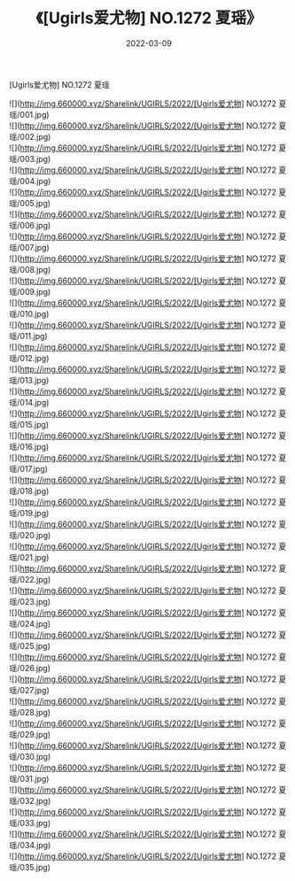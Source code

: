 ﻿---
layout: post
title:  《[Ugirls爱尤物] NO.1272 夏瑶》
date:   2022-03-09
img: http://img.660000.xyz/Sharelink/UGIRLS/2022/[Ugirls爱尤物] NO.1272 夏瑶/000.jpg
categories: [美女, 清纯, 唯美]
---

[Ugirls爱尤物] NO.1272 夏瑶

 ![](http://img.660000.xyz/Sharelink/UGIRLS/2022/[Ugirls爱尤物] NO.1272 夏瑶/001.jpg) <br>![](http://img.660000.xyz/Sharelink/UGIRLS/2022/[Ugirls爱尤物] NO.1272 夏瑶/002.jpg) <br>![](http://img.660000.xyz/Sharelink/UGIRLS/2022/[Ugirls爱尤物] NO.1272 夏瑶/003.jpg) <br>![](http://img.660000.xyz/Sharelink/UGIRLS/2022/[Ugirls爱尤物] NO.1272 夏瑶/004.jpg) <br>![](http://img.660000.xyz/Sharelink/UGIRLS/2022/[Ugirls爱尤物] NO.1272 夏瑶/005.jpg) <br>![](http://img.660000.xyz/Sharelink/UGIRLS/2022/[Ugirls爱尤物] NO.1272 夏瑶/006.jpg) <br>![](http://img.660000.xyz/Sharelink/UGIRLS/2022/[Ugirls爱尤物] NO.1272 夏瑶/007.jpg) <br>![](http://img.660000.xyz/Sharelink/UGIRLS/2022/[Ugirls爱尤物] NO.1272 夏瑶/008.jpg) <br>![](http://img.660000.xyz/Sharelink/UGIRLS/2022/[Ugirls爱尤物] NO.1272 夏瑶/009.jpg) <br>![](http://img.660000.xyz/Sharelink/UGIRLS/2022/[Ugirls爱尤物] NO.1272 夏瑶/010.jpg) <br>![](http://img.660000.xyz/Sharelink/UGIRLS/2022/[Ugirls爱尤物] NO.1272 夏瑶/011.jpg) <br>![](http://img.660000.xyz/Sharelink/UGIRLS/2022/[Ugirls爱尤物] NO.1272 夏瑶/012.jpg) <br>![](http://img.660000.xyz/Sharelink/UGIRLS/2022/[Ugirls爱尤物] NO.1272 夏瑶/013.jpg) <br>![](http://img.660000.xyz/Sharelink/UGIRLS/2022/[Ugirls爱尤物] NO.1272 夏瑶/014.jpg) <br>![](http://img.660000.xyz/Sharelink/UGIRLS/2022/[Ugirls爱尤物] NO.1272 夏瑶/015.jpg) <br>![](http://img.660000.xyz/Sharelink/UGIRLS/2022/[Ugirls爱尤物] NO.1272 夏瑶/016.jpg) <br>![](http://img.660000.xyz/Sharelink/UGIRLS/2022/[Ugirls爱尤物] NO.1272 夏瑶/017.jpg) <br>![](http://img.660000.xyz/Sharelink/UGIRLS/2022/[Ugirls爱尤物] NO.1272 夏瑶/018.jpg) <br>![](http://img.660000.xyz/Sharelink/UGIRLS/2022/[Ugirls爱尤物] NO.1272 夏瑶/019.jpg) <br>![](http://img.660000.xyz/Sharelink/UGIRLS/2022/[Ugirls爱尤物] NO.1272 夏瑶/020.jpg) <br>![](http://img.660000.xyz/Sharelink/UGIRLS/2022/[Ugirls爱尤物] NO.1272 夏瑶/021.jpg) <br>![](http://img.660000.xyz/Sharelink/UGIRLS/2022/[Ugirls爱尤物] NO.1272 夏瑶/022.jpg) <br>![](http://img.660000.xyz/Sharelink/UGIRLS/2022/[Ugirls爱尤物] NO.1272 夏瑶/023.jpg) <br>![](http://img.660000.xyz/Sharelink/UGIRLS/2022/[Ugirls爱尤物] NO.1272 夏瑶/024.jpg) <br>![](http://img.660000.xyz/Sharelink/UGIRLS/2022/[Ugirls爱尤物] NO.1272 夏瑶/025.jpg) <br>![](http://img.660000.xyz/Sharelink/UGIRLS/2022/[Ugirls爱尤物] NO.1272 夏瑶/026.jpg) <br>![](http://img.660000.xyz/Sharelink/UGIRLS/2022/[Ugirls爱尤物] NO.1272 夏瑶/027.jpg) <br>![](http://img.660000.xyz/Sharelink/UGIRLS/2022/[Ugirls爱尤物] NO.1272 夏瑶/028.jpg) <br>![](http://img.660000.xyz/Sharelink/UGIRLS/2022/[Ugirls爱尤物] NO.1272 夏瑶/029.jpg) <br>![](http://img.660000.xyz/Sharelink/UGIRLS/2022/[Ugirls爱尤物] NO.1272 夏瑶/030.jpg) <br>![](http://img.660000.xyz/Sharelink/UGIRLS/2022/[Ugirls爱尤物] NO.1272 夏瑶/031.jpg) <br>![](http://img.660000.xyz/Sharelink/UGIRLS/2022/[Ugirls爱尤物] NO.1272 夏瑶/032.jpg) <br>![](http://img.660000.xyz/Sharelink/UGIRLS/2022/[Ugirls爱尤物] NO.1272 夏瑶/033.jpg) <br>![](http://img.660000.xyz/Sharelink/UGIRLS/2022/[Ugirls爱尤物] NO.1272 夏瑶/034.jpg) <br>![](http://img.660000.xyz/Sharelink/UGIRLS/2022/[Ugirls爱尤物] NO.1272 夏瑶/035.jpg) <br>